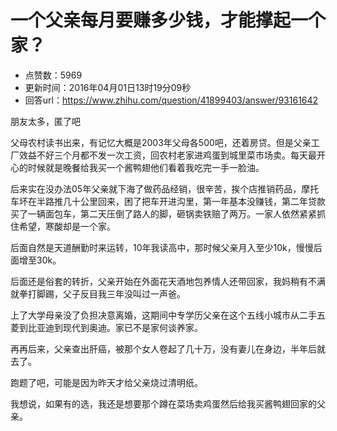 # 一个父亲每月要赚多少钱，才能撑起一个家？
- 点赞数：5969
- 更新时间：2016年04月01日13时19分09秒
- 回答url：https://www.zhihu.com/question/41899403/answer/93161642
<body>
 <p data-pid="wSxmtWe7">朋友太多，匿了吧</p>
 <p data-pid="f2wu9rLi">父母农村读书出来，有记忆大概是2003年父母各500吧，还着房贷。但是父亲工厂效益不好三个月都不发一次工资，回农村老家进鸡蛋到城里菜市场卖。每天最开心的时候就是晚餐给我买一个酱鸭翅他们看着我吃完一手一脸油。</p>
 <p data-pid="FWYF8T9K">后来实在没办法05年父亲就下海了做药品经销，很辛苦，挨个店推销药品，摩托车坏在半路推几十公里回来，困了把车开进沟里，第一年基本没赚钱，第二年贷款买了一辆面包车，第二天压倒了路人的脚，砸锅卖铁赔了两万。一家人依然紧紧抓住希望，寒酸却是一个家。</p>
 <p data-pid="uZ5JSGZh">后面自然是天道酬勤时来运转，10年我读高中，那时候父亲月入至少10k，慢慢后面增至30k。</p>
 <p data-pid="pn4cX1mm">后面还是俗套的转折，父亲开始在外面花天酒地包养情人还带回家，我妈稍有不满就拳打脚踢，父子反目我三年没叫过一声爸。</p>
 <p data-pid="7dEkrPde">上了大学母亲没了负担决意离婚，这期间中专学历父亲在这个五线小城市从二手五菱到比亚迪到现代到奥迪。家已不是家何谈养家。</p>
 <p data-pid="CDAe5a5C">再再后来，父亲查出肝癌，被那个女人卷起了几十万，没有妻儿在身边，半年后就去了。</p>
 <p data-pid="1S048xhd">跑题了吧，可能是因为昨天才给父亲烧过清明纸。</p>
 <p data-pid="318aFnu_">我想说，如果有的选，我还是想要那个蹲在菜场卖鸡蛋然后给我买酱鸭翅回家的父亲。</p>
</body>